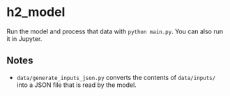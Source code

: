 # h2_model

Run the model and process that data with `python main.py`. You can also run it in Jupyter.

## Notes

- `data/generate_inputs_json.py` converts the contents of `data/inputs/` into a JSON file that is read by the model.